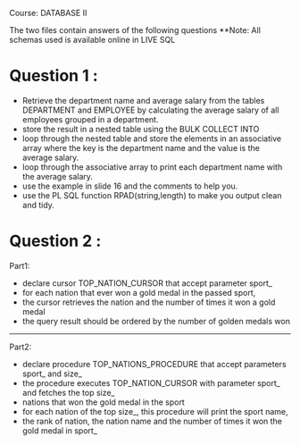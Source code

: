 Course: DATABASE II 

The two files contain answers of the following questions
**Note: All schemas used is available online in LIVE SQL

# Question 1 : 
- Retrieve the department name and average salary from the tables DEPARTMENT and EMPLOYEE by calculating the average salary of all employees grouped in a department.
- store the result in a nested table using the BULK COLLECT INTO
- loop through the nested table and store the elements in an associative array where the key is the department name and the value is the average salary.
- loop through the associative array to print each department name with the average salary.
- use the example in slide 16 and the comments to help you.
- use the PL SQL function RPAD(string,length) to make you output clean and tidy.

# Question 2 : 
Part1:
- declare cursor TOP_NATION_CURSOR that accept parameter sport_
- for each nation that ever won a gold medal in the passed sport,
- the cursor retrieves the nation and the number of times it won a gold medal
- the query result should be ordered by the number of golden medals won
--------------------------------------------------------------------------------
Part2:
- declare procedure TOP_NATIONS_PROCEDURE that accept parameters sport_ and size_
- the procedure executes TOP_NATION_CURSOR with parameter sport_ and fetches the top size_
- nations that won the gold medal in the sport 
- for each nation of the top size_, this procedure will print the sport name, 
- the rank of nation, the nation name and the number of times it won the gold medal in sport_


